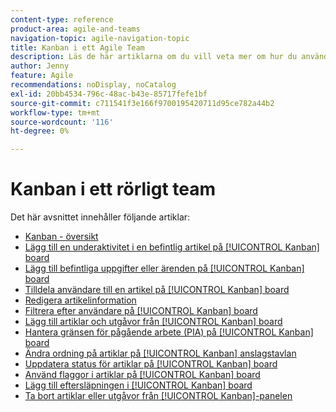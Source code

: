 ```yaml
---
content-type: reference
product-area: agile-and-teams
navigation-topic: agile-navigation-topic
title: Kanban i ett Agile Team
description: Läs de här artiklarna om du vill veta mer om hur du använder Kanban i ett smidigt team.
author: Jenny
feature: Agile
recommendations: noDisplay, noCatalog
exl-id: 20bb4534-796c-48ac-b43e-85717fefe1bf
source-git-commit: c711541f3e166f9700195420711d95ce782a44b2
workflow-type: tm+mt
source-wordcount: '116'
ht-degree: 0%

---
```


# Kanban i ett rörligt team

Det här avsnittet innehåller följande artiklar:

* [Kanban - översikt](../../agile/use-kanban-in-an-agile-team/kanban-overview.md)
* [Lägg till en underaktivitet i en befintlig artikel på [!UICONTROL Kanban] board](../../agile/use-kanban-in-an-agile-team/add-a-subtask-to-an-existing-story.md)
* [Lägg till befintliga uppgifter eller ärenden på [!UICONTROL Kanban] board](../../agile/use-kanban-in-an-agile-team/add-existing-tasks-or-issues-to-the-kanban-board.md)
* [Tilldela användare till en artikel på [!UICONTROL Kanban] board](../../agile/use-kanban-in-an-agile-team/assign-users-to-a-story.md)
* [Redigera artikelinformation](../../agile/use-kanban-in-an-agile-team/edit-story-information.md)
* [Filtrera efter användare på [!UICONTROL Kanban] board](../../agile/use-kanban-in-an-agile-team/filter-by-user.md)
* [Lägg till artiklar och utgåvor från [!UICONTROL Kanban] board](../../agile/use-kanban-in-an-agile-team/add-story-from-kanban-board.md)
* [Hantera gränsen för pågående arbete (PIA) på [!UICONTROL Kanban] board](../../agile/use-kanban-in-an-agile-team/work-in-progress-limit-on-the-kanban-board.md)
* [Ändra ordning på artiklar på [!UICONTROL Kanban] anslagstavlan](../../agile/use-kanban-in-an-agile-team/reorder-stories-on-the-kanban-board.md)
* [Uppdatera status för artiklar på [!UICONTROL Kanban] board](../../agile/use-kanban-in-an-agile-team/update-the-status-of-stories.md)
* [Använd flaggor i artiklar på [!UICONTROL Kanban] board ](../../agile/use-kanban-in-an-agile-team/use-flags-on-stories.md)
* [Lägg till eftersläpningen i [!UICONTROL Kanban] board](../../agile/use-kanban-in-an-agile-team/view-the-backlog-on-the-kanban-board.md)
* [Ta bort artiklar eller utgåvor från [!UICONTROL Kanban]-panelen](../../agile/use-kanban-in-an-agile-team/delete-story-from-kanban-board.md)
